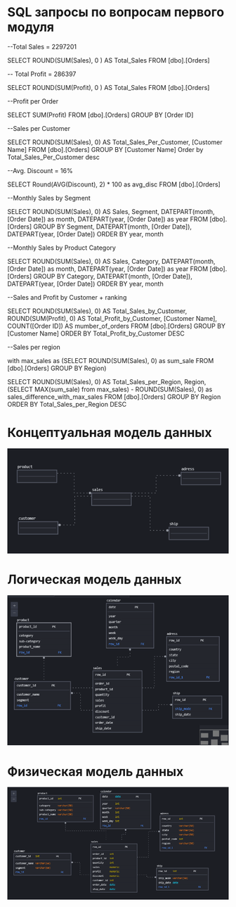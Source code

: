 # SQL запросы по вопросам первого модуля 

--Total Sales = 2297201

SELECT ROUND(SUM(Sales), 0 ) AS Total_Sales FROM [dbo].[Orders]

-- Total Profit = 286397

SELECT ROUND(SUM(Profit), 0 ) AS Total_Sales FROM [dbo].[Orders]

--Profit per Order

SELECT SUM(Profit)  FROM [dbo].[Orders]
GROUP BY [Order ID]

--Sales per Customer

SELECT ROUND(SUM(Sales), 0) AS Total_Sales_Per_Customer, [Customer Name] FROM [dbo].[Orders]
GROUP BY [Customer Name]
Order by Total_Sales_Per_Customer desc

--Avg. Discount = 16%

SELECT Round(AVG(Discount), 2) * 100 as avg_disc  FROM [dbo].[Orders]


--Monthly Sales by Segment

SELECT ROUND(SUM(Sales), 0) AS Sales, Segment, DATEPART(month, [Order Date]) as month,  DATEPART(year, [Order Date]) as year FROM [dbo].[Orders]
GROUP BY Segment, DATEPART(month, [Order Date]),  DATEPART(year, [Order Date])
ORDER BY year, month

--Monthly Sales by Product Category 

SELECT ROUND(SUM(Sales), 0) AS Sales, Category, DATEPART(month, [Order Date]) as month,  DATEPART(year, [Order Date]) as year FROM [dbo].[Orders]
GROUP BY Category, DATEPART(month, [Order Date]),  DATEPART(year, [Order Date])
ORDER BY year, month

--Sales and Profit by Customer + ranking

SELECT ROUND(SUM(Sales), 0) AS Total_Sales_by_Customer, 
ROUND(SUM(Profit), 0) AS Total_Profit_by_Customer, [Customer Name], COUNT([Order ID]) AS mumber_of_orders
FROM [dbo].[Orders]
GROUP BY [Customer Name]
ORDER BY Total_Profit_by_Customer DESC

--Sales per region

with max_sales as (SELECT ROUND(SUM(Sales), 0) as sum_sale FROM [dbo].[Orders] GROUP BY Region)

SELECT ROUND(SUM(Sales), 0) AS Total_Sales_per_Region, Region, (SELECT MAX(sum_sale) from max_sales) - ROUND(SUM(Sales), 0) as sales_difference_with_max_sales
FROM [dbo].[Orders]
GROUP BY Region
ORDER BY Total_Sales_per_Region DESC

# Концептуальная модель данных

![Image alt](https://github.com/PaulinKingsly/Data-learn/blob/main/module_2/%D0%BA%D0%BE%D0%BD%D1%86%D0%B5%D0%BF%D1%82.PNG)

# Логическая модель данных
![Image alt](https://github.com/PaulinKingsly/Data-learn/blob/main/module_2/%D0%BB%D0%BE%D0%B3%D0%B8%D1%87%D0%B5%D1%81%D0%BA%D0%B0%D1%8F.PNG)

# Физическая модель данных
![Image alt](https://github.com/PaulinKingsly/Data-learn/blob/main/module_2/%D1%84%D0%B8%D0%B7%D0%B8%D1%87%D0%B5%D1%81%D0%BA%D0%B0%D1%8F.PNG)

